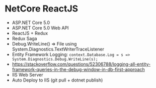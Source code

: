 # NetCore ReactJS

+ ASP.NET Core 5.0
+ ASP.NET Core 5.0 Web API
+ ReactJS + Redux
+ Redux Saga
+ Debug.WriteLine() => File using System.Diagnostics.TextWriterTraceListener
+ Entity Framework Logging: `context.Database.Log = s => System.Diagnostics.Debug.WriteLine(s);`
+ https://stackoverflow.com/questions/52306788/logging-all-entity-framework-queries-in-the-debug-window-in-db-first-approach
+ IIS Web Server
+ Auto Deploy to IIS (git pull + dotnet publish)
